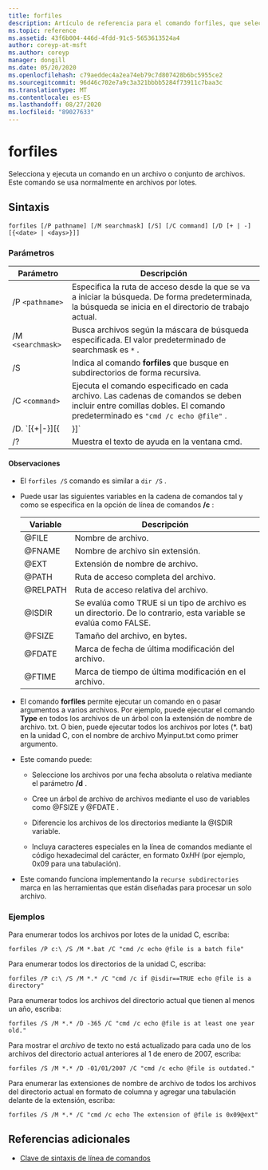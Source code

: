 ```yaml
---
title: forfiles
description: Artículo de referencia para el comando forfiles, que selecciona y ejecuta un comando en un archivo o conjunto de archivos.
ms.topic: reference
ms.assetid: 43f6b004-446d-4fdd-91c5-5653613524a4
author: coreyp-at-msft
ms.author: coreyp
manager: dongill
ms.date: 05/20/2020
ms.openlocfilehash: c79aeddec4a2ea74eb79c7d807428b6bc5955ce2
ms.sourcegitcommit: 96d46c702e7a9c3a321bbbb5284f73911c7baa3c
ms.translationtype: MT
ms.contentlocale: es-ES
ms.lasthandoff: 08/27/2020
ms.locfileid: "89027633"
---
```

# <a name="forfiles"></a>forfiles

Selecciona y ejecuta un comando en un archivo o conjunto de archivos. Este comando se usa normalmente en archivos por lotes.

## <a name="syntax"></a>Sintaxis

```
forfiles [/P pathname] [/M searchmask] [/S] [/C command] [/D [+ | -] [{<date> | <days>}]]
```

### <a name="parameters"></a>Parámetros

| Parámetro | Descripción |
| --------- | ----------- |
| /P `<pathname>` | Especifica la ruta de acceso desde la que se va a iniciar la búsqueda. De forma predeterminada, la búsqueda se inicia en el directorio de trabajo actual. |
| /M `<searchmask>` | Busca archivos según la máscara de búsqueda especificada. El valor predeterminado de searchmask es `*` . |
| /S | Indica al comando **forfiles** que busque en subdirectorios de forma recursiva. |
| /C `<command>` | Ejecuta el comando especificado en cada archivo. Las cadenas de comandos se deben incluir entre comillas dobles. El comando predeterminado es `"cmd /c echo @file"` . |
| /D. `[{+\|-}][{<date> | <days>}]` | Selecciona los archivos con una fecha de última modificación dentro del período de tiempo especificado:<ul><li>Selecciona los archivos con una fecha de última modificación posterior o igual a ( **+** ) o anterior o igual a ( **-** ) la fecha especificada, donde la *fecha* tiene el formato mm/dd/aaaa.</li><li>Selecciona los archivos con una fecha de última modificación posterior o igual a ( **+** ) la fecha actual más el número de días especificado, o anterior o igual a ( **-** ) la fecha actual menos el número de días especificado.</li><li>Los valores válidos para los *días* incluyen cualquier número en el intervalo comprendido entre 0 y 32768. Si no se especifica ningún signo, **+** se usa de forma predeterminada.</li></ul> |
| /? | Muestra el texto de ayuda en la ventana cmd. |

#### <a name="remarks"></a>Observaciones

- El `forfiles /S` comando es similar a `dir /S` .

- Puede usar las siguientes variables en la cadena de comandos tal y como se especifica en la opción de línea de comandos **/c** :

    | Variable | Descripción |
    | -------- | ----------- |
    | @FILE | Nombre de archivo. |
    | @FNAME | Nombre de archivo sin extensión. |
    | @EXT | Extensión de nombre de archivo. |
    | @PATH | Ruta de acceso completa del archivo. |
    | @RELPATH | Ruta de acceso relativa del archivo. |
    | @ISDIR | Se evalúa como TRUE si un tipo de archivo es un directorio. De lo contrario, esta variable se evalúa como FALSE. |
    | @FSIZE | Tamaño del archivo, en bytes. |
    | @FDATE | Marca de fecha de última modificación del archivo. |
    | @FTIME | Marca de tiempo de última modificación en el archivo. |

- El comando **forfiles** permite ejecutar un comando en o pasar argumentos a varios archivos. Por ejemplo, puede ejecutar el comando **Type** en todos los archivos de un árbol con la extensión de nombre de archivo. txt. O bien, puede ejecutar todos los archivos por lotes (*. bat) en la unidad C, con el nombre de archivo Myinput.txt como primer argumento.

- Este comando puede:

    - Seleccione los archivos por una fecha absoluta o relativa mediante el parámetro **/d** .

    - Cree un árbol de archivo de archivos mediante el uso de variables como @FSIZE y @FDATE .

    - Diferencie los archivos de los directorios mediante la @ISDIR variable.

    - Incluya caracteres especiales en la línea de comandos mediante el código hexadecimal del carácter, en formato 0x*HH* (por ejemplo, 0x09 para una tabulación).

- Este comando funciona implementando la `recurse subdirectories` marca en las herramientas que están diseñadas para procesar un solo archivo.

### <a name="examples"></a>Ejemplos

Para enumerar todos los archivos por lotes de la unidad C, escriba:

```
forfiles /P c:\ /S /M *.bat /C "cmd /c echo @file is a batch file"
```

Para enumerar todos los directorios de la unidad C, escriba:

```
forfiles /P c:\ /S /M *.* /C "cmd /c if @isdir==TRUE echo @file is a directory"
```

Para enumerar todos los archivos del directorio actual que tienen al menos un año, escriba:

```
forfiles /S /M *.* /D -365 /C "cmd /c echo @file is at least one year old."
```

Para mostrar el *archivo* de texto no está actualizado para cada uno de los archivos del directorio actual anteriores al 1 de enero de 2007, escriba:

```
forfiles /S /M *.* /D -01/01/2007 /C "cmd /c echo @file is outdated."
```

Para enumerar las extensiones de nombre de archivo de todos los archivos del directorio actual en formato de columna y agregar una tabulación delante de la extensión, escriba:

```
forfiles /S /M *.* /C "cmd /c echo The extension of @file is 0x09@ext"
```

## <a name="additional-references"></a>Referencias adicionales

- [Clave de sintaxis de línea de comandos](command-line-syntax-key.md)
